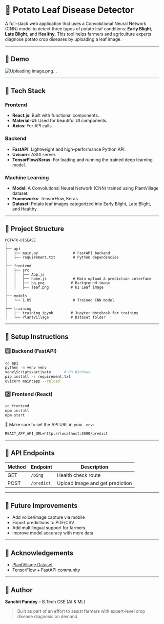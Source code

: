 # 🥔 Potato Leaf Disease Detector

A full-stack web application that uses a Convolutional Neural Network (CNN) model to detect three types of potato leaf conditions: **Early Blight**, **Late Blight**, and **Healthy**. This tool helps farmers and agriculture experts diagnose potato crop diseases by uploading a leaf image.

---

## 📸 Demo

![Uploading image.png…]()

---

## 🧠 Tech Stack

### Frontend

* **React.js**: Built with functional components.
* **Material-UI**: Used for beautiful UI components.
* **Axios**: For API calls.

### Backend

* **FastAPI**: Lightweight and high-performance Python API.
* **Uvicorn**: ASGI server.
* **TensorFlow/Keras**: For loading and running the trained deep learning model.

### Machine Learning

* **Model**: A Convolutional Neural Network (CNN) trained using PlantVillage dataset.
* **Frameworks**: TensorFlow, Keras
* **Dataset**: Potato leaf images categorized into Early Blight, Late Blight, and Healthy.

---

## 📁 Project Structure

```
POTATO-DISEASE
│
├── api
│   ├── main.py                # FastAPI backend
│   ├── requirement.txt        # Python dependencies
│
├── frontend
│   ├── src
│   │   ├── App.js
│   │   ├── home.js            # Main upload & prediction interface
│   │   ├── bg.png            # Background image
│   │   ├── leaf.png          # UI Leaf image
│
├── models
│   └── 1.h5                   # Trained CNN model
│
├── training
│   ├── training.ipynb        # Jupyter Notebook for training
│   └── PlantVillage          # Dataset folder
```

---

## 🚀 Setup Instructions

### 1️⃣ Backend (FastAPI)

```bash
cd api
python -m venv venv
venv\Scripts\activate      # On Windows
pip install -r requirement.txt
uvicorn main:app --reload
```

### 2️⃣ Frontend (React)

```bash
cd frontend
npm install
npm start
```

📌 Make sure to set the API URL in your `.env`:

```
REACT_APP_API_URL=http://localhost:8000/predict
```

---

## 🧪 API Endpoints

| Method | Endpoint   | Description                     |
| ------ | ---------- | ------------------------------- |
| GET    | `/ping`    | Health check route              |
| POST   | `/predict` | Upload image and get prediction |

---

## 📝 Future Improvements

* Add voice/image capture via mobile
* Export predictions to PDF/CSV
* Add multilingual support for farmers
* Improve model accuracy with more data

---

## 🙌 Acknowledgements

* [PlantVillage Dataset](https://www.kaggle.com/datasets/emmarex/plantdisease)
* TensorFlow + FastAPI community

---

## 📌 Author

**Sanchit Pandey** – B.Tech CSE (AI & ML)

> Built as part of an effort to assist farmers with expert-level crop disease diagnosis on demand.

